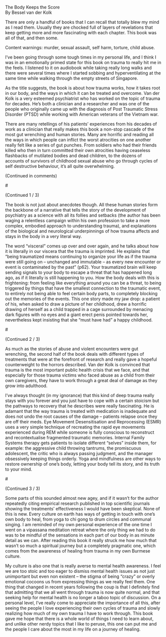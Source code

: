 The Body Keeps the Score  
By Bessel van der Kolk

There are only a handful of books that I can recall that totally blew my mind as I read them. Usually they are chocked full of layers of revelations that keep getting more and more fascinating with each chapter. This book was all of that, and then some.

Content warnings: murder, sexual assault, self harm, torture, child abuse.

I’ve been going through some tough times in my personal life, and I think I was in an emotionally primed state for this book on trauma to really hit me in the feels. I listened to it on audiobook while taking really long walks and there were several times where I started sobbing and hyperventilating at the same time while walking through the empty streets of Singapore.

As the title suggests, the book is about how trauma works, how it takes root in our body, and the ways in which it can be treated and overcome. Van der Kolk is a very esteemed psychiatrist who has worked on the topic of trauma for decades. He’s both a clinician and a researcher and was one of the people who originally came up with the diagnosis of Post Traumatic Stress Disorder (PTSD) while working with American veterans of the Vietnam war.

There are many retellings of his patients’ experiences from his decades of work as a clinician that really makes this book a non-stop cascade of the most gut wrenching and human stories. Many are horrific and reading all the ways in which people can inflict the worst atrocities on one another really felt like a series of gut punches. From soldiers who had their friends killed who then in turn committed their own atrocities having ceaseless flashbacks of mutilated bodies and dead children, to the dozens of accounts of survivors of childhood sexual abuse who go through cycles of self destructive behaviour, it’s all quite overwhelming.

(Continued in comments)

\#

(Continued 1 / 3\)

The book is not just about anecdotes though. All these human stories form the backbone of a narrative that tells the story of the development of psychiatry as a science with all its follies and setbacks (the author has been waging a relentless campaign within his own profession to take a more complex, embodied approach to understanding trauma), and explanations of the biological and neurological underpinnings of how trauma affects and stays in the body in a very literal way.

The word “visceral” comes up over and over again, and he talks about how it is literally in our viscera that the trauma is imprinted. He explains that “being traumatized means continuing to organize your life as if the trauma were still going on – unchanged and immutable – as every new encounter or event is contaminated by the past” (p62). Your traumatized brain will keep sending signals to your body to escape a threat that has happened long ago, as if it literally is still happening to you. How the body deals with this is frightening: from feeling like everything around you can be a threat, to being triggered by things that have the smallest connection to the traumatic event, to entirely not being able to feel certain body parts, to completely blocking out the memories of the events. This one story made my jaw drop: a patient of his, when asked to draw a picture of her childhood, drew a horrific drawing of herself as a child trapped in a cage surrounded by menacing dark figures with no eyes and a giant erect penis pointed towards her, nevertheless kept insisting that she “must have had” a happy childhood.

\#

(Continued 2 / 3\)

As much as the stories of abuse and violent encounters were gut wrenching, the second half of the book deals with different types of treatments that were at the forefront of research and really gave a hopeful counterweight to the horrors described. Van der Kolk is convinced that trauma is the most important public health crisis that we face, and that especially for those trauma victims who faced abuse as a child from their own caregivers, they have to work through a great deal of damage as they grow into adulthood.

I’ve always thought (in my ignorance) that this kind of deep trauma really stays with you forever and you just have to cope with a certain stoicism but the pathways to recovery that he describes were really fascinating. He is adamant that the way trauma is treated with medication is inadequate and does not undo the root causes of the damage – patients relapse once they are off their meds. Eye Movement Desensitisation and Reprocessing (ESMR) uses a very simple technique of recreating the rapid eye movements experienced during REM while someone is fully conscious to reconstruct and recontextualise fragmented traumatic memories. Internal Family Systems therapy gets patients to isolate different “selves” inside them, for example: the aggressive child throwing tantrums, the promiscuous adolescent, the critic who is always passing judgment, and the manager obsessively keeping things orderly. Yoga and mindfulness are other ways to restore ownership of one’s body, letting your body tell its story, and its truth to your mind.

\#

(Continued 3 / 3\)

Some parts of this sounded almost new agey, and if it wasn’t for the author repeatedly citing empirical research published in top scientific journals showing the treatments’ effectiveness I would have been skeptical. None of this is new. Every culture on earth has ways of getting in touch with one’s own body to heal, from yoga to chi gong to drum circles and communal singing. I am reminded of my own personal experience of the one time I went on a vipassana meditation retreat where the only thing we had to do was to be mindful of the sensations in each part of our body in as minute detail as we can. After reading this book it really struck me how much that wasn’t so much a spiritual journey but a completely pragmatic one, which comes from the awareness of healing from trauma in my own Burmese culture. 

My culture is also one that is really averse to mental health awareness. I feel we are too stoic and too eager to dismiss mental health issues as not just unimportant but even non existent – the stigma of being “crazy” or overly emotional cocoons us from expressing things as we really feel them. One thing that changed in recent years following the coup is that I definitely find that admitting that we all went through trauma is now quite normal, and that seeking help for mental health is no longer a taboo topic of discussion. On a personal level, I’ve really come to appreciate the importance of all this, after seeing the people I love experiencing their own cycles of trauma and slowly realizing how much of my own trauma I have to work through. This book gave me hope that there is a whole world of things I need to learn about, and unlike other nerdy topics that I like to peruse, this one can put me and the people I care about the most in my life on a journey of healing.  
